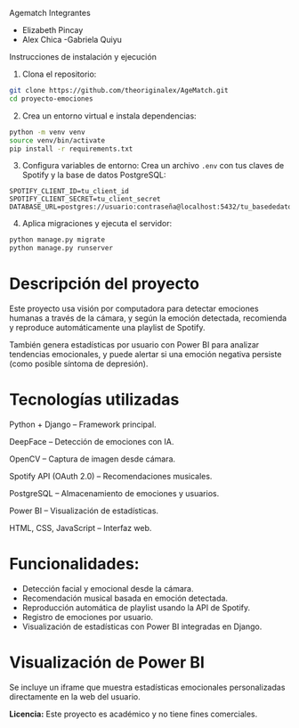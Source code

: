 Agematch
  Integrantes

- Elizabeth Pincay
- Alex Chica
-Gabriela Quiyu

 Instrucciones de instalación y ejecución

 1. Clona el repositorio:
```bash
git clone https://github.com/theoriginalex/AgeMatch.git
cd proyecto-emociones
```

 2. Crea un entorno virtual e instala dependencias:
```bash
python -m venv venv
source venv/bin/activate  
pip install -r requirements.txt
```

 3. Configura variables de entorno:
Crea un archivo `.env` con tus claves de Spotify y la base de datos PostgreSQL:

```
SPOTIFY_CLIENT_ID=tu_client_id
SPOTIFY_CLIENT_SECRET=tu_client_secret
DATABASE_URL=postgres://usuario:contraseña@localhost:5432/tu_basededatos
```

4. Aplica migraciones y ejecuta el servidor:
```bash
python manage.py migrate
python manage.py runserver
```

# Descripción del proyecto

Este proyecto usa visión por computadora para detectar emociones humanas a través de la cámara, y según la emoción detectada, recomienda y reproduce automáticamente una playlist de Spotify.

También genera estadísticas por usuario con Power BI para analizar tendencias emocionales, y puede alertar si una emoción negativa persiste (como posible síntoma de depresión).

# Tecnologías utilizadas
Python + Django – Framework principal.

DeepFace – Detección de emociones con IA.

OpenCV – Captura de imagen desde cámara.

Spotify API (OAuth 2.0) – Recomendaciones musicales.

PostgreSQL – Almacenamiento de emociones y usuarios.

Power BI – Visualización de estadísticas.

HTML, CSS, JavaScript – Interfaz web.

# Funcionalidades:

- Detección facial y emocional desde la cámara.
- Recomendación musical basada en emoción detectada.
- Reproducción automática de playlist usando la API de Spotify.
- Registro de emociones por usuario.
- Visualización de estadísticas con Power BI integradas en Django.

# Visualización de Power BI

Se incluye un iframe que muestra estadísticas emocionales personalizadas directamente en la web del usuario.



**Licencia:** Este proyecto es académico y no tiene fines comerciales.
